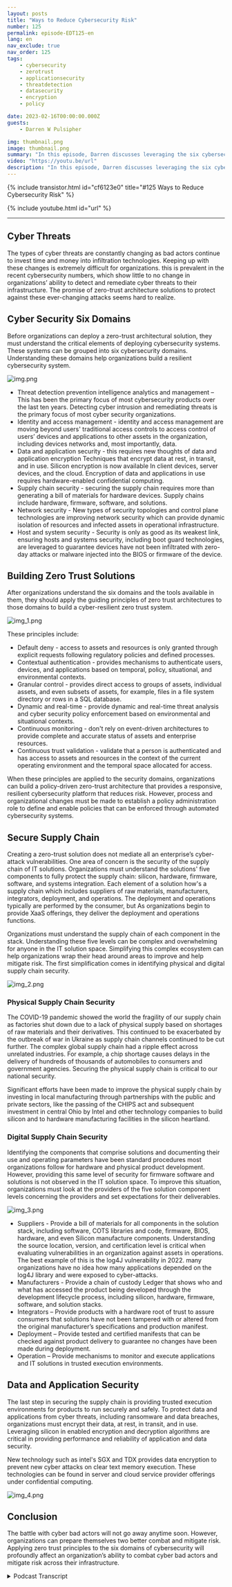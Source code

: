 ```yaml
---
layout: posts
title: "Ways to Reduce Cybersecurity Risk"
number: 125
permalink: episode-EDT125-en
lang: en
nav_exclude: true
nav_order: 125
tags:
    - cybersecurity
    - zerotrust
    - applicationsecurity
    - threatdetection
    - datasecurity
    - encryption
    - policy

date: 2023-02-16T00:00:00.000Z
guests:
    - Darren W Pulsipher

img: thumbnail.png
image: thumbnail.png
summary: "In this episode, Darren discusses leveraging the six cybersecurity domains to develop a Zero Trust Architecture to protect your resources, data, and critical infrastructure."
video: "https://youtu.be/url"
description: "In this episode, Darren discusses leveraging the six cybersecurity domains to develop a Zero Trust Architecture to protect your resources, data, and critical infrastructure."
---
```


<div>
{% include transistor.html id="cf6123e0" title="#125 Ways to Reduce Cybersecurity Risk" %}

{% include youtube.html id="url" %}
</div>

---

## Cyber Threats

The types of cyber threats are constantly changing as bad actors continue to invest time and money into infiltration technologies. Keeping up with these changes is extremely difficult for organizations. this is prevalent in the recent cybersecurity numbers, which show little to no change in organizations’ ability to detect and remediate cyber threats to their infrastructure. The promise of zero-trust architecture solutions to protect against these ever-changing attacks seems hard to realize.

## Cyber Security Six Domains

Before organizations can deploy a zero-trust architectural solution, they must understand the critical elements of deploying cybersecurity systems. These systems can be grouped into six cybersecurity domains. Understanding these domains help organizations build a resilient cybersecurity system.

![img.png](img.png)

* Threat detection prevention intelligence analytics and management – This has been the primary focus of most cybersecurity products over the last ten years. Detecting cyber intrusion and remediating threats is the primary focus of most cyber security organizations.
* Identity and access management - identity and access management are moving beyond users' traditional access controls to access control of users’ devices and applications to other assets in the organization, including devices networks and, most importantly, data.
* Data and application security - this requires new thoughts of data and application encryption Techniques that encrypt data at rest, in transit, and in use. Silicon encryption is now available In client devices, server devices, and the cloud. Encryption of data and applications in use requires hardware-enabled confidential computing.
* Supply chain security - securing the supply chain requires more than generating a bill of materials for hardware devices. Supply chains include hardware, firmware, software, and solutions.
* Network security - New types of security topologies and control plane technologies are improving network security which can provide dynamic isolation of resources and infected assets in operational infrastructure.
* Host and system security - Security is only as good as its weakest link, ensuring hosts and systems security, including boot guard technologies, are leveraged to guarantee devices have not been infiltrated with zero-day attacks or malware injected into the BIOS or firmware of the device.

## Building Zero Trust Solutions

After organizations understand the six domains and the tools available in them, they should apply the guiding principles of zero trust architectures to those domains to build a cyber-resilient zero trust system. 

 ![img_1.png](img_1.png)

These principles include:

* Default deny - access to assets and resources is only granted through explicit requests following regulatory policies and defined processes.
* Contextual authentication - provides mechanisms to authenticate users, devices, and applications based on temporal, policy, situational, and environmental contexts.
* Granular control - provides direct access to groups of assets, individual assets, and even subsets of assets, for example, files in a file system directory or rows in a SQL database.
* Dynamic and real-time - provide dynamic and real-time threat analysis and cyber security policy enforcement based on environmental and situational contexts.
* Continuous monitoring - don't rely on event-driven architectures to provide complete and accurate status of assets and enterprise resources.
* Continuous trust validation - validate that a person is authenticated and has access to assets and resources in the context of the current operating environment and the temporal space allocated for access.

When these principles are applied to the security domains, organizations can build a policy-driven zero-trust architecture that provides a responsive, resilient cybersecurity platform that reduces risk. However, process and organizational changes must be made to establish a policy administration role to define and enable policies that can be enforced through automated cybersecurity systems.

## Secure Supply Chain

Creating a zero-trust solution does not mediate all an enterprise’s cyber-attack vulnerabilities. One area of concern is the security of the supply chain of IT solutions. Organizations must understand the solutions' five components to fully protect the supply chain: silicon, hardware, firmware, software, and systems integration. Each element of a solution how's a supply chain which includes suppliers of raw materials, manufacturers, integrators, deployment, and operations. The deployment and operations typically are performed by the consumer, but As organizations begin to provide XaaS offerings, they deliver the deployment and operations functions.

Organizations must understand the supply chain of each component in the stack. Understanding these five levels can be complex and overwhelming for anyone in the IT solution space. Simplifying this complex ecosystem can help organizations wrap their head around areas to improve and help mitigate risk. The first simplification comes in identifying physical and digital supply chain security.

![img_2.png](img_2.png)

### Physical Supply Chain Security

The COVID-19 pandemic showed the world the fragility of our supply chain as factories shut down due to a lack of physical supply based on shortages of raw materials and their derivatives. This continued to be exacerbated by the outbreak of war in Ukraine as supply chain channels continued to be cut further. The complex global supply chain had a ripple effect across unrelated industries. For example, a chip shortage causes delays in the delivery of hundreds of thousands of automobiles to consumers and government agencies. Securing the physical supply chain is critical to our national security.

Significant efforts have been made to improve the physical supply chain by investing in local manufacturing through partnerships with the public and private sectors, like the passing of the CHIPS act and subsequent investment in central Ohio by Intel and other technology companies to build silicon and to hardware manufacturing facilities in the silicon heartland.

### Digital Supply Chain Security

Identifying the components that comprise solutions and documenting their use and operating parameters have been standard procedures most organizations follow for hardware and physical product development. However, providing this same level of security for firmware software and solutions is not observed in the IT solution space. To improve this situation, organizations must look at the providers of the five solution component levels concerning the providers and set expectations for their deliverables.

![img_3.png](img_3.png)

* Suppliers - Provide a bill of materials for all components in the solution stack, including software, COTS libraries and code, firmware, BIOS, hardware, and even Silicon manufacture components. Understanding the source location, version, and certification level is critical when evaluating vulnerabilities in an organization against assets in operations. The best example of this is the log4J vulnerability in 2022. many organizations have no idea how many applications depended on the log4J library and were exposed to cyber-attacks.
* Manufacturers - Provide a chain of custody Ledger that shows who and what has accessed the product being developed through the development lifecycle process, including silicon, hardware, firmware, software, and solution stacks.
* Integrators – Provide products with a hardware root of trust to assure consumers that solutions have not been tampered with or altered from the original manufacturer’s specifications and production manifest.
* Deployment – Provide tested and certified manifests that can be checked against product delivery to guarantee no changes have been made during deployment.
* Operation – Provide mechanisms to monitor and execute applications and IT solutions in trusted execution environments.

## Data and Application Security

The last step in securing the supply chain is providing trusted execution environments for products to run securely and safely. To protect data and applications from cyber threats, including ransomware and data breaches, organizations must encrypt their data, at rest, in transit, and in use. Leveraging silicon in enabled encryption and decryption algorithms are critical in providing performance and reliability of application and data security.

New technology such as intel's SGX and TDX provides data encryption to prevent new cyber attacks on clear text memory execution. These technologies can be found in server and cloud service provider offerings under confidential computing.

![img_4.png](img_4.png)
 
## Conclusion

The battle with cyber bad actors will not go away anytime soon. However, organizations can prepare themselves two better combat and mitigate risk. Applying zero trust principles to the six domains of cybersecurity will profoundly affect an organization’s ability to combat cyber bad actors and mitigate risk across their infrastructure.


<details>
<summary> Podcast Transcript </summary>

<p></p>

</details>

